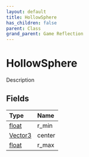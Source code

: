 ```yaml
---
layout: default
title: HollowSphere
has_children: false
parent: Class
grand_parent: Game Reflection
---
```

# HollowSphere
Description 

## Fields
| Type | Name |
|:-------------|:--------------|
| [float](/game-reflection/components/float.md) | r_min |
| [Vector3](/game-reflection/classes/vector3.md) | center |
| [float](/game-reflection/components/float.md) | r_max |
